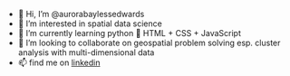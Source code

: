 - 👋 Hi, I’m @aurorabaylessedwards
- 👀 I’m interested in spatial data science
- 🌱 I’m currently learning python 🐍 HTML + CSS + JavaScript 
- 🍟 I’m looking to collaborate on geospatial problem solving esp. cluster analysis with multi-dimensional data
- 📫 find me on [linkedin](https://www.linkedin.com/in/aurora-bayless-edwards-16307a160)
